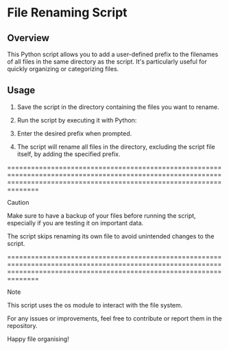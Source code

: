 # File Renaming Script

## Overview

This Python script allows you to add a user-defined prefix to the filenames of all files in the same directory as the script. It's particularly useful for quickly organizing or categorizing files.

## Usage

1. Save the script in the directory containing the files you want to rename.

2. Run the script by executing it with Python:

3. Enter the desired prefix when prompted.

4. The script will rename all files in the directory, excluding the script file itself, by adding the specified prefix.

==========================================================================================================================================================================

Caution

Make sure to have a backup of your files before running the script, especially if you are testing it on important data.

The script skips renaming its own file to avoid unintended changes to the script.

==========================================================================================================================================================================

Note

This script uses the os module to interact with the file system.

For any issues or improvements, feel free to contribute or report them in the repository.

Happy file organising!
